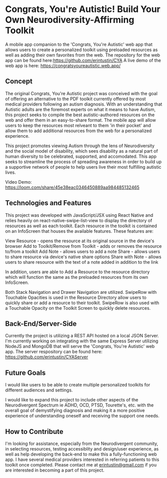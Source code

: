 # Congrats, You're Autistic! Build Your Own Neurodiversity-Affirming Toolkit

A mobile app companion to the 'Congrats, You're Autistic' web app that allows users to create a personalized toolkit using preloaded resources as well as adding their own favorites from the web. The repository for the web app can be found here:https://github.com/erintustin/CYA A live demo of the web app is here: https://congratsyoureautistic.web.app/

## Concept
The original Congrats, You're Autistic project was conceived with the goal of offering an alternative to the PDF toolkit currently offered by most medical providers following an autism diagnosis. 
With an understanding that Autistic adults are the foremost experts on what it means to have Autism, this project seeks to compile the best autistic-authored resources on the web and offer them 
in an easy-to-share format. The mobile app will allow users to keep the resources most relveant to them 'in their pocket' and allow them to add additional
resources from the web for a personalized experience. 

This project promotes viewing Autism through the lens of Neurodiversity and the social model of disability, which sees disability as a natural part of human diversity to be celebrated, supported, 
and accomodated. This app seeks to streamline the process of spreading awareness in order to build up a supportive network of people to help users live their most fulfilling autistic lives. 

Video Demo: https://loom.com/share/45e38eac0346450889aa984485132465

## Technologies and Features
This project was developed with JavaScript/JSX using React Native and relies heavily on react-native-swipe-list-view to display the directory of resources as
well as each toolkit. Each resource in the toolkit is contained on an InfoScreen that houses the available features. These features are:

View Resource - opens the resource at its original source in the device's browser
Add to Toolkit/Remove from Toolkit - adds or removes the resource to/from a toolkit
Add Note - allows users to add a note
Share - allows users to share resource via device's native share options
Share with Note - allows users to share resource with the text of a note added in addition to the link

In addition, users are able to Add a Resource to the resource directory which will function the same as the preloaded resources from its own InfoScreen. 

Both Stack Navigation and Drawer Navigation are utilized. SwipeRow with Touchable Opacities is used in the Resource Directory allow users to quickly share or add a resource to their toolkit.
SwipeRow is also used with a Touchable Opacity on the Toolkit Screen to quickly delete resources. 

## Back-End/Server-Side
Currently the project is utilizing a REST API hosted on a local JSON Server. I'm currently working on integrating with the same Express Server utilizing NodeJS and MongoDB that will serve the 'Congrats, You're Autistic' web app. 
The server respository can be found here: https://github.com/erintustin/CYAServer

## Future Goals
I would like users to be able to create multiple personalized toolkits for different audiences and settings. 

I would like to expand this project to include other aspects of the Neurodivergent Spectrum ie ADHD, OCD, PTSD,  Tourette's, etc. with the overall goal of demystifying diagnosis and making it a more positive experience of understanding oneself and receiving the support one needs. 

## How to Contribute
I'm looking for assistance, especially from the Neurodivergent community, in selecting resources, testing accessiblity and design/user experience, as well as help developing the back-end to make this a fully-functioning web app. I have several medical providers interested in referring patients to this toolkit once completed. Please contact me at erintustin@gmail.com if you are interested in becoming a part of this project. 







